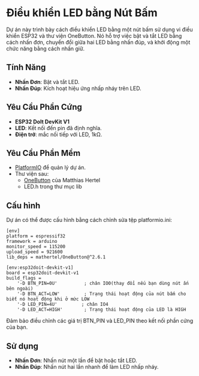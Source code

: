 # Điều khiển LED bằng Nút Bấm

Dự án này trình bày cách điều khiển LED bằng một nút bấm sử dụng vi điều khiển ESP32 và thư viện OneButton. Nó hỗ trợ việc bật và tắt LED bằng cách nhấn đơn, chuyển đổi giữa hai LED bằng nhấn đúp, và khởi động một chức năng bằng cách nhấn giữ.

## Tính Năng

- **Nhấn Đơn**: Bật và tắt LED.
- **Nhấn Đúp**: Kích hoạt hiệu ứng nhấp nháy trên LED.

## Yêu Cầu Phần Cứng

- **ESP32 DoIt DevKit V1**
- **LED**: Kết nối đến pin đã định nghĩa.
- **Điện trở**: mắc nối tiếp với LED, 1kΩ.

## Yêu Cầu Phần Mềm

- [PlatformIO](https://platformio.org/) để quản lý dự án.
- Thư viện sau:
  - [OneButton](https://github.com/mathertel/OneButton) của Matthias Hertel
  - LED.h trong thư mục lib

## Cấu hình

Dự án có thể được cấu hình bằng cách chỉnh sửa tệp platformio.ini:
```
[env]
platform = espressif32
framework = arduino
monitor_speed = 115200
upload_speed = 921600
lib_deps = mathertel/OneButton@^2.6.1

[env:esp32doit-devkit-v1]
board = esp32doit-devkit-v1
build_flags = 
    '-D BTN_PIN=0U'          ; chân IO0(thay đổi nếu bạn dùng nút ấn bên ngoài)
    '-D BTN_ACT=LOW'         ; Trạng thái hoạt động của nút bấm cho biết nó hoạt động khi ở mức LOW
    '-D LED_PIN=4U'         ; chân IO4
    '-D LED_ACT=HIGH'        ; Trạng thái hoạt động của LED là HIGH
```
Đảm bảo điều chỉnh các giá trị BTN_PIN và LED_PIN theo kết nối phần cứng của bạn.

## Sử dụng 

- **Nhấn Đơn**: Nhấn nút một lần để bật hoặc tắt LED.
- **Nhấn Đúp**: Nhấn nút hai lần nhanh để làm LED nhấp nháy.
